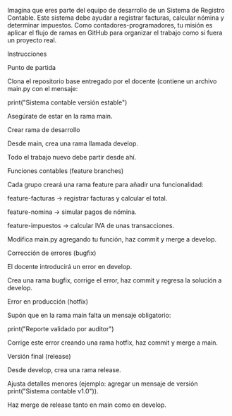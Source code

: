 Imagina que eres parte del equipo de desarrollo de un Sistema de Registro Contable. Este sistema debe ayudar a registrar facturas, calcular nómina y determinar impuestos.
Como contadores-programadores, tu misión es aplicar el flujo de ramas en GitHub para organizar el trabajo como si fuera un proyecto real.

Instrucciones

Punto de partida

Clona el repositorio base entregado por el docente (contiene un archivo main.py con el mensaje:

print("Sistema contable versión estable")


Asegúrate de estar en la rama main.

Crear rama de desarrollo

Desde main, crea una rama llamada develop.

Todo el trabajo nuevo debe partir desde ahí.

Funciones contables (feature branches)

Cada grupo creará una rama feature para añadir una funcionalidad:

feature-facturas → registrar facturas y calcular el total.

feature-nomina → simular pagos de nómina.

feature-impuestos → calcular IVA de unas transacciones.

Modifica main.py agregando tu función, haz commit y merge a develop.

Corrección de errores (bugfix)

El docente introducirá un error en develop.

Crea una rama bugfix, corrige el error, haz commit y regresa la solución a develop.

Error en producción (hotfix)

Supón que en la rama main falta un mensaje obligatorio:

print("Reporte validado por auditor")


Corrige este error creando una rama hotfix, haz commit y merge a main.

Versión final (release)

Desde develop, crea una rama release.

Ajusta detalles menores (ejemplo: agregar un mensaje de versión print("Sistema contable v1.0")).

Haz merge de release tanto en main como en develop.